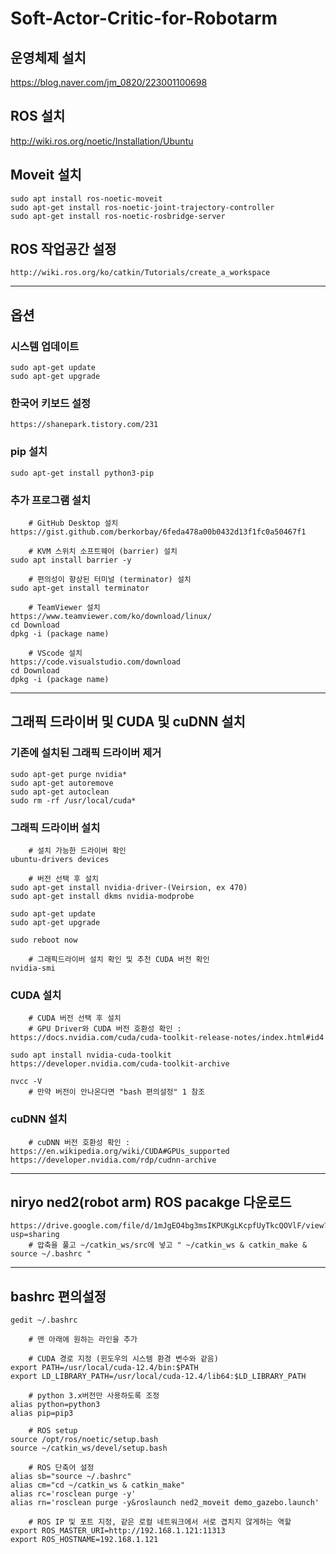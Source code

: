 # Soft-Actor-Critic-for-Robotarm

## 운영체제 설치
https://blog.naver.com/jm_0820/223001100698

## ROS 설치
http://wiki.ros.org/noetic/Installation/Ubuntu

## Moveit 설치
    sudo apt install ros-noetic-moveit
    sudo apt-get install ros-noetic-joint-trajectory-controller
    sudo apt-get install ros-noetic-rosbridge-server

## ROS 작업공간 설정
    http://wiki.ros.org/ko/catkin/Tutorials/create_a_workspace

---------------------------------------------------------

## 옵션

### 시스템 업데이트
    sudo apt-get update
    sudo apt-get upgrade

### 한국어 키보드 설정
    https://shanepark.tistory.com/231

### pip 설치
    sudo apt-get install python3-pip

### 추가 프로그램 설치
        # GitHub Desktop 설치
    https://gist.github.com/berkorbay/6feda478a00b0432d13f1fc0a50467f1

        # KVM 스위치 소프트웨어 (barrier) 설치
    sudo apt install barrier -y

        # 편의성이 향상된 터미널 (terminator) 설치
    sudo apt-get install terminator

        # TeamViewer 설치
    https://www.teamviewer.com/ko/download/linux/
    cd Download
    dpkg -i (package name)

        # VScode 설치
    https://code.visualstudio.com/download
    cd Download
    dpkg -i (package name)

---------------------------------------------------------

## 그래픽 드라이버 및 CUDA 및 cuDNN 설치

### 기존에 설치된 그래픽 드라이버 제거
    sudo apt-get purge nvidia*
    sudo apt-get autoremove
    sudo apt-get autoclean
    sudo rm -rf /usr/local/cuda*

### 그래픽 드라이버 설치
        # 설치 가능한 드라이버 확인
    ubuntu-drivers devices
    
        # 버전 선택 후 설치
    sudo apt-get install nvidia-driver-(Veirsion, ex 470)
    sudo apt-get install dkms nvidia-modprobe
    
    sudo apt-get update
    sudo apt-get upgrade
    
    sudo reboot now

        # 그래픽드라이버 설치 확인 및 추천 CUDA 버전 확인
    nvidia-smi

### CUDA 설치
        # CUDA 버전 선택 후 설치
        # GPU Driver와 CUDA 버전 호환성 확인 : https://docs.nvidia.com/cuda/cuda-toolkit-release-notes/index.html#id4
    
    sudo apt install nvidia-cuda-toolkit
    https://developer.nvidia.com/cuda-toolkit-archive
    
    nvcc -V
        # 만약 버전이 안나온다면 "bash 편의설정" 1 참조
    
### cuDNN 설치
        # cuDNN 버전 호환성 확인 : https://en.wikipedia.org/wiki/CUDA#GPUs_supported
    https://developer.nvidia.com/rdp/cudnn-archive
---------------------------------------------------------

## niryo ned2(robot arm) ROS pacakge 다운로드
    https://drive.google.com/file/d/1mJgEO4bg3msIKPUKgLKcpfUyTkcQOVlF/view?usp=sharing
        # 압축을 풀고 ~/catkin_ws/src에 넣고 " ~/catkin_ws & catkin_make & source ~/.bashrc "
        
---------------------------------------------------------

## bashrc 편의설정
    gedit ~/.bashrc
    
        # 맨 아래에 원하는 라인을 추가
    
        # CUDA 경로 지정 (윈도우의 시스템 환경 변수와 같음)
    export PATH=/usr/local/cuda-12.4/bin:$PATH
    export LD_LIBRARY_PATH=/usr/local/cuda-12.4/lib64:$LD_LIBRARY_PATH

        # python 3.x버전만 사용하도록 조정
    alias python=python3
    alias pip=pip3

        # ROS setup
    source /opt/ros/noetic/setup.bash
    source ~/catkin_ws/devel/setup.bash

        # ROS 단축어 설정
    alias sb="source ~/.bashrc"
    alias cm="cd ~/catkin_ws & catkin_make"
    alias rc='rosclean purge -y'
    alias rn='rosclean purge -y&roslaunch ned2_moveit demo_gazebo.launch'

        # ROS IP 및 포트 지정, 같은 로컬 네트워크에서 서로 겹치지 않게하는 역할
    export ROS_MASTER_URI=http://192.168.1.121:11313
    export ROS_HOSTNAME=192.168.1.121

